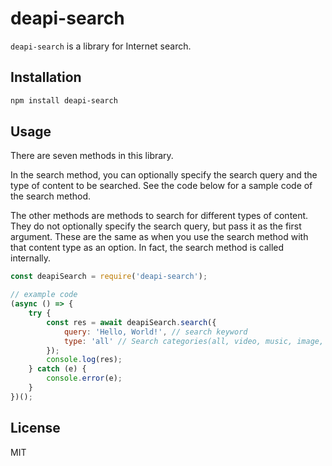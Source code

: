 # deapi-search

`deapi-search` is a library for Internet search.

## Installation

``` sh
npm install deapi-search
```


## Usage

There are seven methods in this library.

In the search method, you can optionally specify the search query and the type of content to be searched.
See the code below for a sample code of the search method.

The other methods are methods to search for different types of content.
They do not optionally specify the search query, but pass it as the first argument.
These are the same as when you use the search method with that content type as an option.
In fact, the search method is called internally.

``` js
const deapiSearch = require('deapi-search');

// example code
(async () => {
    try {
        const res = await deapiSearch.search({
            query: 'Hello, World!', // search keyword
            type: 'all' // Search categories(all, video, music, image, gif, news)
        });
        console.log(res);
    } catch (e) {
        console.error(e);
    }
})();
```


## License

MIT